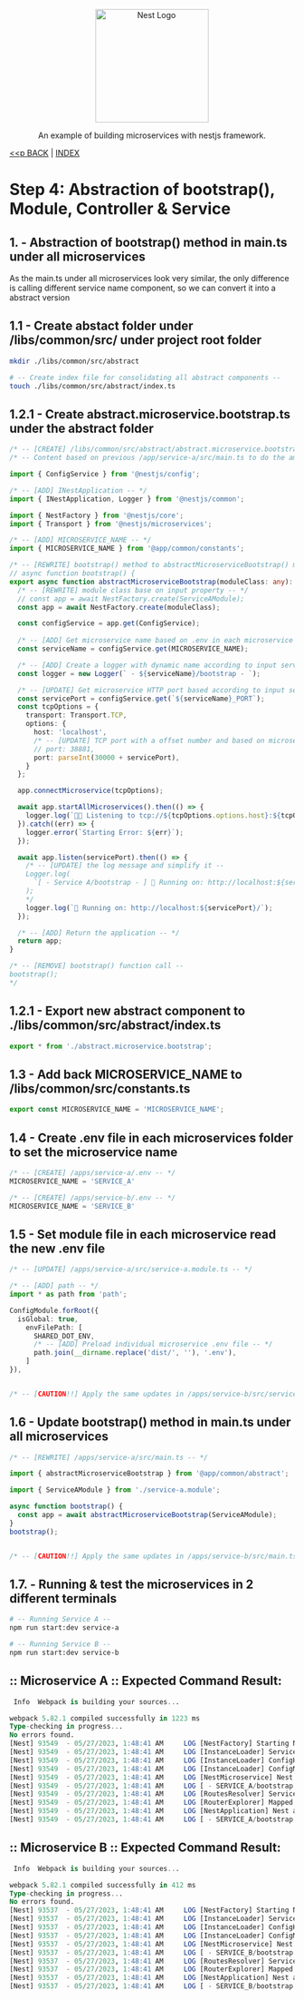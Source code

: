 <p align="center">
  <a href="http://nestjs.com/" target="blank"><img src="https://nestjs.com/img/logo-small.svg" width="200" alt="Nest Logo" /></a>
</p>

<p align="center">An example of building microservices with nestjs framework.</p>

[<<p BACK](./step3.md) | [INDEX](../README.md)

# Step 4: Abstraction of bootstrap(), Module, Controller & Service

## 1. - Abstraction of bootstrap() method in main.ts under all microservices

As the main.ts under all microservices look very similar, the only difference is calling different service name component, so we can convert it into a abstract version

## 1.1 - Create abstact folder under /libs/common/src/ under project root folder
```bash
mkdir ./libs/common/src/abstract

# -- Create index file for consolidating all abstract components -- 
touch ./libs/common/src/abstract/index.ts
```

## 1.2.1 - Create abstract.microservice.bootstrap.ts under the abstract folder

```ts
/* -- [CREATE] /libs/common/src/abstract/abstract.microservice.bootstrap.ts -- */
/* -- Content based on previous /app/service-a/src/main.ts to do the amendment -- */

import { ConfigService } from '@nestjs/config';

/* -- [ADD] INestApplication -- */
import { INestApplication, Logger } from '@nestjs/common';

import { NestFactory } from '@nestjs/core';
import { Transport } from '@nestjs/microservices';

/* -- [ADD] MICROSERVICE_NAME -- */
import { MICROSERVICE_NAME } from '@app/common/constants';

/* -- [REWRITE] bootstrap() method to abstractMicroserviceBootstrap() method -- */
// async function bootstrap() {
export async function abstractMicroserviceBootstrap(moduleClass: any): Promise<INestApplication> {
  /* -- [REWRITE] module class base on input property -- */
  // const app = await NestFactory.create(ServiceAModule);
  const app = await NestFactory.create(moduleClass);

  const configService = app.get(ConfigService);
  
  /* -- [ADD] Get microservice name based on .env in each microservice folder -- */
  const serviceName = configService.get(MICROSERVICE_NAME);

  /* -- [ADD] Create a logger with dynamic name according to input service name -- */
  const logger = new Logger(` - ${serviceName}/bootstrap - `);

  /* -- [UPDATE] Get microservice HTTP port based according to input service name -- */
  const servicePort = configService.get(`${serviceName}_PORT`);
  const tcpOptions = {
    transport: Transport.TCP,
    options: {
      host: 'localhost',
      /* -- [UPDATE] TCP port with a offset number and based on microservice HTTP port -- */
      // port: 38881,
      port: parseInt(30000 + servicePort),
    }
  };

  app.connectMicroservice(tcpOptions);

  await app.startAllMicroservices().then(() => {
    logger.log(`👂🏼 Listening to tcp://${tcpOptions.options.host}:${tcpOptions.options.port}`);
  }).catch((err) => {
    logger.error(`Starting Error: ${err}`);
  });

  await app.listen(servicePort).then(() => {
    /* -- [UPDATE] the log message and simplify it -- 
    Logger.log(
      `[ - Service A/bootstrap - ] 🚀 Running on: http://localhost:${servicePort}`
    );
    */
    logger.log(`🚀 Running on: http://localhost:${servicePort}/`);
  });

  /* -- [ADD] Return the application -- */
  return app;
}

/* -- [REMOVE] bootstrap() function call --
bootstrap();
*/
```

## 1.2.1 - Export new abstract component to ./libs/common/src/abstract/index.ts
```ts
export * from './abstract.microservice.bootstrap';
```

## 1.3 - Add back MICROSERVICE_NAME to /libs/common/src/constants.ts
```ts
export const MICROSERVICE_NAME = 'MICROSERVICE_NAME';
```

## 1.4 - Create .env file in each microservices folder to set the microservice name
```ts
/* -- [CREATE] /apps/service-a/.env -- */
MICROSERVICE_NAME = 'SERVICE_A'

/* -- [CREATE] /apps/service-b/.env -- */
MICROSERVICE_NAME = 'SERVICE_B'
```

## 1.5 - Set module file in each microservice read the new .env file
```ts
/* -- [UPDATE] /apps/service-a/src/service-a.module.ts -- */

/* -- [ADD] path -- */
import * as path from 'path';

ConfigModule.forRoot({
  isGlobal: true,
    envFilePath: [
      SHARED_DOT_ENV,
      /* -- [ADD] Preload individual microservice .env file -- */
      path.join(__dirname.replace('dist/', ''), '.env'),
    ]
}),


/* -- [CAUTION!!] Apply the same updates in /apps/service-b/src/service-b.module.ts -- */
```

## 1.6 - Update bootstrap() method in main.ts under all microservices
```ts
/* -- [REWRITE] /apps/service-a/src/main.ts -- */

import { abstractMicroserviceBootstrap } from '@app/common/abstract';

import { ServiceAModule } from './service-a.module';

async function bootstrap() {
  const app = await abstractMicroserviceBootstrap(ServiceAModule);
}
bootstrap();


/* -- [CAUTION!!] Apply the same updates in /apps/service-b/src/main.ts -- */
```

## 1.7. - Running & test the microservices in 2 different terminals
```bash
# -- Running Service A -- 
npm run start:dev service-a

# -- Running Service B -- 
npm run start:dev service-b
```

## :: Microservice A :: Expected Command Result:
```sql
 Info  Webpack is building your sources...

webpack 5.82.1 compiled successfully in 1223 ms
Type-checking in progress...
No errors found.
[Nest] 93549  - 05/27/2023, 1:48:41 AM     LOG [NestFactory] Starting Nest application...
[Nest] 93549  - 05/27/2023, 1:48:41 AM     LOG [InstanceLoader] ServiceAModule dependencies initialized +14ms
[Nest] 93549  - 05/27/2023, 1:48:41 AM     LOG [InstanceLoader] ConfigHostModule dependencies initialized +0ms
[Nest] 93549  - 05/27/2023, 1:48:41 AM     LOG [InstanceLoader] ConfigModule dependencies initialized +0ms
[Nest] 93549  - 05/27/2023, 1:48:41 AM     LOG [NestMicroservice] Nest microservice successfully started +172ms
[Nest] 93549  - 05/27/2023, 1:48:41 AM     LOG [ - SERVICE_A/bootstrap - ] 👂🏼 Listening to tcp://localhost:38881
[Nest] 93549  - 05/27/2023, 1:48:41 AM     LOG [RoutesResolver] ServiceAController {/}: +61ms
[Nest] 93549  - 05/27/2023, 1:48:41 AM     LOG [RouterExplorer] Mapped {/ping, GET} route +1ms
[Nest] 93549  - 05/27/2023, 1:48:41 AM     LOG [NestApplication] Nest application successfully started +2ms
[Nest] 93549  - 05/27/2023, 1:48:41 AM     LOG [ - SERVICE_A/bootstrap - ] 🚀 Running on: http://localhost:8881/
```

## :: Microservice B :: Expected Command Result:
```sql
 Info  Webpack is building your sources...

webpack 5.82.1 compiled successfully in 412 ms
Type-checking in progress...
No errors found.
[Nest] 93537  - 05/27/2023, 1:48:41 AM     LOG [NestFactory] Starting Nest application...
[Nest] 93537  - 05/27/2023, 1:48:41 AM     LOG [InstanceLoader] ServiceBModule dependencies initialized +14ms
[Nest] 93537  - 05/27/2023, 1:48:41 AM     LOG [InstanceLoader] ConfigHostModule dependencies initialized +0ms
[Nest] 93537  - 05/27/2023, 1:48:41 AM     LOG [InstanceLoader] ConfigModule dependencies initialized +0ms
[Nest] 93537  - 05/27/2023, 1:48:41 AM     LOG [NestMicroservice] Nest microservice successfully started +175ms
[Nest] 93537  - 05/27/2023, 1:48:41 AM     LOG [ - SERVICE_B/bootstrap - ] 👂🏼 Listening to tcp://localhost:38882
[Nest] 93537  - 05/27/2023, 1:48:41 AM     LOG [RoutesResolver] ServiceBController {/}: +54ms
[Nest] 93537  - 05/27/2023, 1:48:41 AM     LOG [RouterExplorer] Mapped {/ping, GET} route +2ms
[Nest] 93537  - 05/27/2023, 1:48:41 AM     LOG [NestApplication] Nest application successfully started +9ms
[Nest] 93537  - 05/27/2023, 1:48:41 AM     LOG [ - SERVICE_B/bootstrap - ] 🚀 Running on: http://localhost:8882/
```
